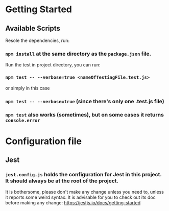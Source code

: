 # Getting Started 

## Available Scripts

Resole the dependencies, run:

### `npm install` at the same directory as the `package.json` file.

Run the test in project directory, you can run:

### `npm test -- --verbose=true <nameOfTestingFile.test.js>`

or simply in this case 
### `npm test -- --verbose=true` (since there's only one .test.js file)

### `npm test` also works (sometimes), but on some cases it returns `console.error`

# Configuration file

## Jest 

### `jest.config.js` holds the configuration for Jest in this project. It should always be at the root of the project.

It is bothersome, please don't make any change unless you need to, unless it reports some weird syntax. It is advisable for you to check out its doc before making any change:
<https://jestjs.io/docs/getting-started> 
